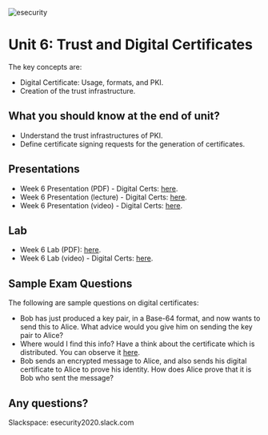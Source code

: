 ![esecurity](https://raw.githubusercontent.com/billbuchanan/esecurity/master/z_associated/esecurity_graphics.jpg)

# Unit 6: Trust and Digital Certificates

The key concepts are:

* Digital Certificate: Usage, formats, and PKI.
* Creation of the trust infrastructure.

## What you should know at the end of unit?

* Understand the trust infrastructures of PKI.
* Define certificate signing requests for the generation of certificates.

## Presentations

* Week 6 Presentation (PDF) - Digital Certs: [here](https://asecuritysite.com/public/chapter06_digital_cert.pdf).
* Week 6 Presentation (lecture) - Digital Certs: [here](https://youtu.be/CFvQ1FqlukM).
* Week 6 Presentation (video) - Digital Certs: [here](https://youtu.be/ZJ2G8KC1zDs).

## Lab

* Week 6 Lab (PDF): [here](https://github.com/billbuchanan/esecurity/tree/master/unit06_trust_dig_cert/lab).
* Week 6 Lab (video) - Digital Certs: [here](https://www.youtube.com/watch?v=-uNQFv0GTZc).

## Sample Exam Questions

The following are sample questions on digital certificates:

* Bob has just produced a key pair, in a Base-64 format, and now wants to send this to Alice. What advice would you give him on sending the key pair to Alice?
* Where would I find this info? Have a think about the certificate which is distributed. You can observe it [here](https://www.youtube.com/watch?v=GLOObdTy5uY).
* Bob sends an encrypted message to Alice, and also sends his digital certificate to Alice to prove his identity. How does Alice prove that it is Bob who sent the message?

## Any questions?

Slackspace: esecurity2020.slack.com


